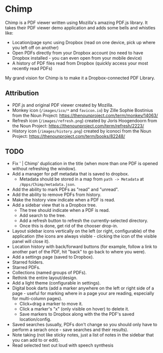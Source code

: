# Chimp

Chimp is a PDF viewer written using Mozilla's amazing PDF.js library. It takes their PDF viewer demo application and adds some bells and whistles like:

* Location/page sync using Dropbox (read on one device, pick up where you left off on another)
* Open PDFs directly from your Dropbox account (no need to have Dropbox installed - you can even open from your mobile device)
* A history of PDF files read from Dropbox (quickly access your most recently read PDFs)

My grand vision for Chimp is to make it a Dropbox-connected PDF Library.

## Attribution

* PDF.js and original PDF viewer created by Mozilla.
* Monkey icon (`/images/ico/*` and `favicon.io`) by Zille Sophie Bostinius from the Noun Project: https://thenounproject.com/term/monkey/14063/
* Refresh icon (`/images/refresh.png`) created by Joris Hoogendoorn from the Noun Project: https://thenounproject.com/term/refresh/2223/
* History icon (`/images/history.png`) created by iconoci from the Noun Project: https://thenounproject.com/term/books/82248/

## TODO

* Fix ' | Chimp' duplication in the title (when more than one PDF is opened without refreshing the window).
* Add a manager for pdf metadata that is saved to dropbox.
  * Metadata should be stored in a map from `path -> Metadata` at `/Apps/Chimp/metadata.json`.
* Add the ability to mark PDFs as "read" and "unread".
* Add the ability to remove PDFs from history.
* Make the history view indicate when a PDF is read.
* Add a sidebar view that is a Dropbox tree.
  * The tree should indicate when a PDF is read.
  * Add search to the tree.
  * Add a refresh button to refresh the currently-selected directory.
  * Once this is done, get rid of the chooser drop-in.
* Layout sidebar icons vertically on the left (or right, configurable) of the application (the icons are always visible - clicking the icon of the visible panel will close it).
* Location history with back/forward buttons (for example, follow a link to another part of the PDF, hit "back" to go back to where you were).
* Add a settings page (saved to Dropbox).
* Starred folders.
* Starred PDFs.
* Collections (named groups of PDFs).
* Rethink the entire layout/design.
* Add a light theme (configurable in settings).
* Digital book darts (add a marker anywhere on the left or right side of a page - useful for marking where in a page your are reading, especially for multi-column pages).
  * Click+drag a marker to move it.
  * Click a marker's "x" (only visible on hover) to delete it.
  * Save markers to Dropbox along with the the PDF's saved location/config.
* Saved searches (usually, PDFs don't change so you should only have to perform a serach once - save searches and their results).
* Note taking (not like sticky notes, just a list of notes in the sidebar that you can add to or edit).
* Read selected text out loud with speech synthesis
